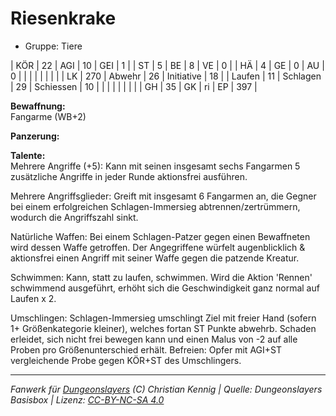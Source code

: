 # Riesenkrake  
- Gruppe: Tiere  

| KÖR    | 22  | AGI      | 10 | GEI        | 1   |
| ST     | 5   | BE       | 8  | VE         | 0   |
| HÄ     | 4   | GE       | 0  | AU         | 0   |
|        |     |          |    |            |     |
| LK     | 270 | Abwehr   | 26 | Initiative | 18  |
| Laufen | 11  | Schlagen | 29 | Schiessen  | 10  |
|        |     |          |    |            |     |
| GH     | 35  | GK       | ri | EP         | 397 |


**Bewaffnung:**  
Fangarme (WB+2)

**Panzerung:**  


**Talente:**  
Mehrere Angriffe (+5): Kann mit seinen insgesamt sechs Fangarmen 5 zusätzliche Angriffe in jeder Runde aktionsfrei ausführen.

Mehrere Angriffsglieder: Greift mit insgesamt 6 Fangarmen an, die Gegner bei einem erfolgreichen Schlagen-Immersieg abtrennen/zertrümmern, wodurch die Angriffszahl sinkt.

Natürliche Waffen: Bei einem Schlagen-Patzer gegen einen Bewaffneten wird dessen Waffe getroffen. Der Angegriffene würfelt augenblicklich & aktionsfrei einen Angriff mit seiner Waffe gegen die patzende Kreatur.

Schwimmen: Kann, statt zu laufen, schwimmen. Wird die Aktion 'Rennen' schwimmend ausgeführt, erhöht sich die Geschwindigkeit ganz normal auf Laufen x 2.

Umschlingen: Schlagen-Immersieg umschlingt Ziel mit freier Hand (sofern 1+ Größenkategorie kleiner), welches fortan ST Punkte abwehrb. Schaden erleidet, sich nicht frei bewegen kann und einen Malus von -2 auf alle Proben pro Größenunterschied erhält. Befreien: Opfer mit AGI+ST vergleichende Probe gegen KÖR+ST des Umschlingers.





___
*Fanwerk für [Dungeonslayers](https://www.dungeonslayers.net/) (C) Christian Kennig | Quelle: Dungeonslayers Basisbox | Lizenz: [CC-BY-NC-SA 4.0](https://creativecommons.org/licenses/by-nc-sa/4.0/deed.de)*